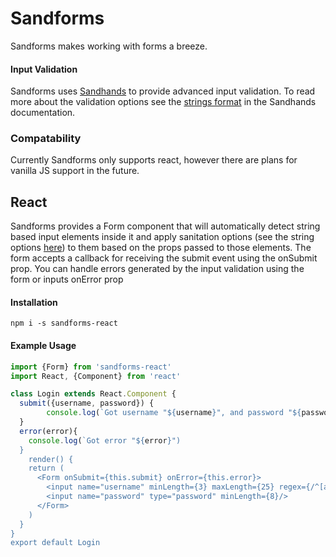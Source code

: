 # Sandforms
Sandforms makes working with forms a breeze.

#### Input Validation
Sandforms uses [Sandhands](https://github.com/L1lith/Sandhands) to provide advanced input validation. To read more about the validation options see the [strings format](https://l1lith.github.io/Sandhands/format) in the Sandhands documentation.

### Compatability
Currently Sandforms only supports react, however there are plans for vanilla JS support in the future.

## React
Sandforms provides a Form component that will automatically detect string based input elements inside it and apply sanitation options (see the string options [here](https://l1lith.github.io/Sandhands/format)) to them based on the props passed to those elements. The form accepts a callback for receiving the submit event using the onSubmit prop. You can handle errors generated by the input validation using the form or inputs onError prop

#### Installation
```
npm i -s sandforms-react
```

#### Example Usage
```js
import {Form} from 'sandforms-react'
import React, {Component} from 'react'

class Login extends React.Component {
  submit({username, password}) {
    	console.log(`Got username "${username}", and password "${password}".`)
  }
  error(error){
  	console.log(`Got error "${error}")
  }
	render() {
    return (
      <Form onSubmit={this.submit} onError={this.error}>
      	<input name="username" minLength={3} maxLength={25} regex={/^[a-zA_Z0-9]+$/}/>
        <input name="password" type="password" minLength={8}/>
      </Form>
    )
  }
}
export default Login
```
